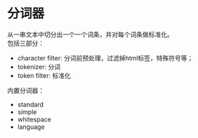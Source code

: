 # 分词器

从一串文本中切分出一个一个词条，并对每个词条做标准化。  
包括三部分：
* character filter: 分词前预处理，过滤掉html标签，特殊符号等；
* tokenizer: 分词
* token filter: 标准化

内置分词器： 
* standard
* simple
* whitespace
* language





